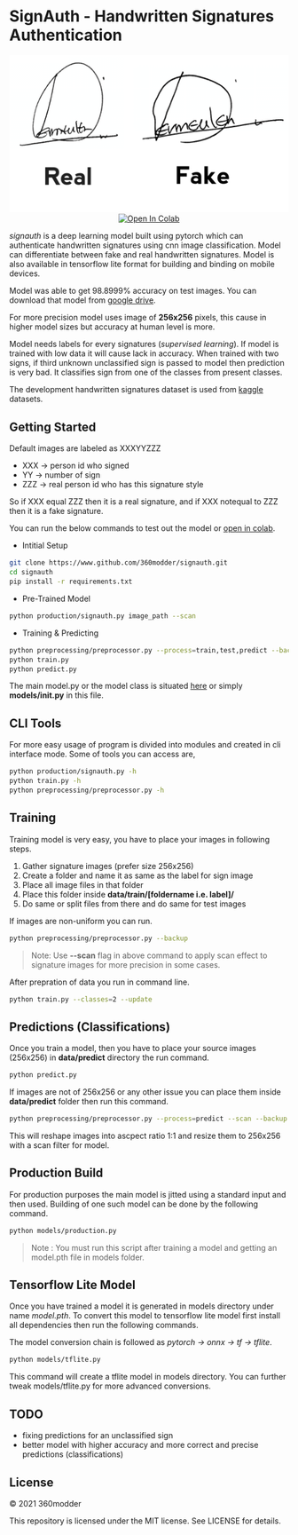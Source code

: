 # SignAuth - Handwritten Signatures Authentication

<p align="center">
  <img src="https://raw.githubusercontent.com/360modder/signauth/master/others/sample.jpg">
  <a href="https://colab.research.google.com/github/360modder/signauth/blob/master/others/SignAuth_Google_Colab.ipynb">
    <img src="https://colab.research.google.com/assets/colab-badge.svg" alt="Open In Colab"/>
  </a>
</p>

*signauth* is a deep learning model built using pytorch which can authenticate handwritten signatures using cnn image classification. Model can differentiate between fake and real handwritten signatures. Model is also available in tensorflow lite format for building and binding on mobile devices.

Model was able to get 98.8999% accuracy on test images. You can download that model from [google drive](https://drive.google.com/uc?export=download&id=1MB6FgraqQpwXP9E8kHlgW3qHJpxUcj6P).

For more precision model uses image of **256x256** pixels, this cause in higher model sizes but accuracy at human level is more.

Model needs labels for every signatures (*supervised learning*). If model is trained with low data it will cause lack in accuracy. When trained with two signs, if third unknown unclassified sign is passed to model then prediction is very bad. It classifies sign from one of the classes from present classes.

The development handwritten signatures dataset is used from [kaggle](https://www.kaggle.com/divyanshrai/handwritten-signatures "dataset") datasets.


## Getting Started

Default images are labeled as XXXYYZZZ

- XXX -> person id who signed
- YY -> number of sign
- ZZZ -> real person id who has this signature style

So if XXX equal ZZZ then it is a real signature, and if XXX notequal to ZZZ then it is a fake signature.

You can run the below commands to test out the model or [open in colab](https://colab.research.google.com/github/360modder/signauth/blob/master/others/SignAuth_Google_Colab.ipynb).

- Intitial Setup

```bash
git clone https://www.github.com/360modder/signauth.git
cd signauth
pip install -r requirements.txt
```

- Pre-Trained Model

```bash
python production/signauth.py image_path --scan
```

- Training & Predicting

```bash
python preprocessing/preprocessor.py --process=train,test,predict --backup --overwrite
python train.py
python predict.py
```

The main model.py or the model class is situated [here](https://www.github.com/360modder/signauth/blob/master/models/__init__.py "__init__.py") or simply **models/__init__.py** in this file.


## CLI Tools

For more easy usage of program is divided into modules and created in cli interface mode. Some of tools you can access are, 

```bash
python production/signauth.py -h
python train.py -h
python preprocessing/preprocessor.py -h
```


## Training

Training model is very easy, you have to place your images in following steps.

1. Gather signature images (prefer size 256x256)
2. Create a folder and name it as same as the label for sign image
3. Place all image files in that folder
4. Place this folder inside **data/train/[foldername i.e. label]/**
5. Do same or split files from there and do same for test images

If images are non-uniform you can run.

```bash
python preprocessing/preprocessor.py --backup
```

> Note: Use **--scan** flag in above command to apply scan effect to signature images for more precision in some cases.

After prepration of data you run in command line.

```bash
python train.py --classes=2 --update
```


## Predictions (Classifications)

Once you train a model, then you have to place your source images (256x256) in **data/predict** directory the run command.

```bash
python predict.py
```

If images are not of 256x256 or any other issue you can place them inside **data/predict** folder then run this command.

```bash
python preprocessing/preprocessor.py --process=predict --scan --backup
```

This will reshape images into ascpect ratio 1:1 and resize them to 256x256 with a scan filter for model.


## Production Build

For production purposes the main model is jitted using a standard input and then used. Building of one such model can be done by the following command.

```bash
python models/production.py
```

> Note : You must run this script after training a model and getting an model.pth file in models folder.


## Tensorflow Lite Model

Once you have trained a model it is generated in models directory under name *model.pth*. To convert this model to tensorflow lite model first install all dependencies then run the following commands.

The model conversion chain is followed as *pytorch -> onnx -> tf -> tflite*.

```bash
python models/tflite.py
```

This command will create a tflite model in models directory. You can further tweak models/tflite.py for more advanced conversions.


## TODO

- fixing predictions for an unclassified sign
- better model with higher accuracy and more correct and precise predictions (classifications)


## License

© 2021 360modder

This repository is licensed under the MIT license. See LICENSE for details.
